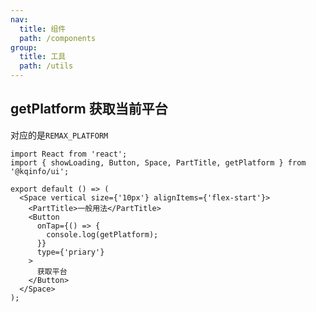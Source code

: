 ```yaml
---
nav:
  title: 组件
  path: /components
group:
  title: 工具
  path: /utils
---
```


## getPlatform 获取当前平台

对应的是`REMAX_PLATFORM`

```tsx
import React from 'react';
import { showLoading, Button, Space, PartTitle, getPlatform } from '@kqinfo/ui';

export default () => (
  <Space vertical size={'10px'} alignItems={'flex-start'}>
    <PartTitle>一般用法</PartTitle>
    <Button
      onTap={() => {
        console.log(getPlatform);
      }}
      type={'priary'}
    >
      获取平台
    </Button>
  </Space>
);
```

<API></API>
